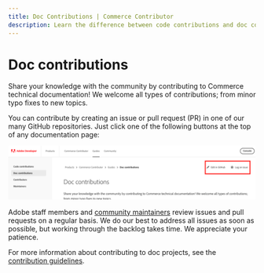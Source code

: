 ```yaml
---
title: Doc Contributions | Commerce Contributor
description: Learn the difference between code contributions and doc contributions.
---
```


# Doc contributions

Share your knowledge with the community by contributing to Commerce technical documentation! We welcome all types of contributions; from minor typo fixes to new topics.

You can contribute by creating an issue or pull request (PR) in one of our many GitHub repositories. Just click one of the following buttons at the top of any documentation page:

![Edit or report an issue on GitHub](../code-contributions/_images/edit-report.png)

Adobe staff members and [community maintainers](../maintainers/) review issues and pull requests on a regular basis. We do our best to address all issues as soon as possible, but working through the backlog takes time. We appreciate your patience.

<InlineAlert variant="help" slots="text"/>

For more information about contributing to doc projects, see the [contribution guidelines](https://github.com/magento/devdocs/blob/master/.github/CONTRIBUTING.md).